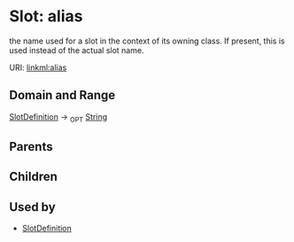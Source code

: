 
# Slot: alias


the name used for a slot in the context of its owning class.  If present, this is used instead of the actual slot name.

URI: [linkml:alias](https://w3id.org/linkml/alias)


## Domain and Range

[SlotDefinition](SlotDefinition.md) &#8594;  <sub>OPT</sub> [String](types/String.md)

## Parents


## Children


## Used by

 * [SlotDefinition](SlotDefinition.md)
